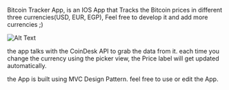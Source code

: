 Bitcoin Tracker App, is an IOS App that Tracks the Bitcoin prices in different three currencies(USD, EUR, EGP), Feel free to develop it and add more currencies ;)

![Alt Text](https://media.giphy.com/media/L05yKg28WPpQMczccV/giphy.gif)

the app talks with the CoinDesk API to grab the data from it. each time you change the currency using the picker view, the Price label will get updated automatically.

the App is built using MVC Design Pattern.
feel free to use or edit the App.
